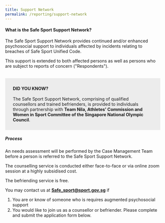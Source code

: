 ```yaml
---
title: Support Network
permalink: /reporting/support-network
---
```

#### What is the Safe Sport Support Network?

The Safe Sport Support Network provides continued and/or enhanced psychosocial support to individuals affected by incidents relating to breaches of Safe Sport Unified Code.

This support is extended to both affected persons as well as persons who are subject to reports of concern ("Respondents"). 


<br>
<div style="background-color:#ECECEC; border:10px;border-color:#FFFFFF; padding:25px">
<b>DID YOU KNOW?</b>
	<br><br>The Safe Sport Support Network, comprising of qualified counsellors and trained befrienders, is provided to individuals through partnership with <b>Team Nila,  Athletes' Commission and Women in Sport Committee of the Singapore National Olympic Council</b>.

</div>

##### Process

An needs assessment will be performed by the Case Management Team before a person is referred to the Safe Sport Support Network. 

The counselling service is conducted either face-to-face or via online zoom session at a highly subsidised cost. 

The befriending service is free.

You may contact us at **Safe_sport@sport.gov.sg**  if 
1. You are or know of someone who is requires augmented psychosocial support 
2. You would like to join us as a counsellor or befriender. Please complete and submit the application form below.